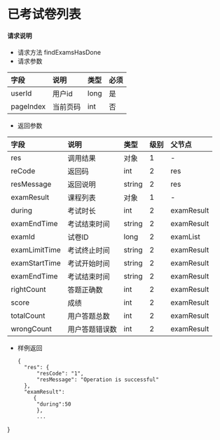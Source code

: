 # 已考试卷列表

#### **请求说明**

* 请求方法 findExamsHasDone
* 请求参数

| 字段 | 说明 | 类型 | 必须 |
| :--- | :--- | :--- | :--- |
| userId| 用户id | long | 是 |
| pageIndex| 当前页码 | int | 否 |

* 返回参数

| 字段 | 说明 | 类型 | 级别 | 父节点 |
| :--- | :--- | :--- | :--- | :--- |
| res | 调用结果 | 对象 | 1 | - |
| reCode | 返回码| int | 2 | res |
| resMessage| 返回说明 | string | 2 | res |
| examResult| 课程列表 | 对象 | 1 | - |
| during| 考试时长| int | 2 | examResult|
| examEndTime| 考试结束时间 | string | 2 | examResult|
| examId| 试卷ID | long | 2 | examList|
| examLimitTime| 考试终止时间 | string | 2 | examResult|
| examStartTime| 考试开始时间 | string | 2 | examResult|
| examEndTime| 考试结束时间 | string | 2 | examResult|
| rightCount| 答题正确数| int | 2 | examResult|
| score| 成绩 | int | 2 | examResult|
| totalCount| 用户答题总数 | int| 2 | examResult|
| wrongCount| 用户答题错误数 | int | 2 | examResult|



* 样例返回

  ```
  {
    "res": {
        "resCode": "1", 
        "resMessage": "Operation is successful"
    },
    "examResult":
       {
        "during":50
        },
        ...
}


